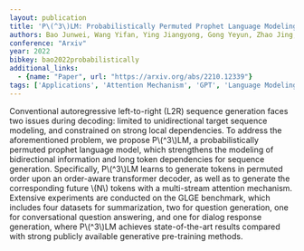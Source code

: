 ```yaml
---
layout: publication
title: 'P\(^3\)LM: Probabilistically Permuted Prophet Language Modeling For Generative Pre-training'
authors: Bao Junwei, Wang Yifan, Ying Jiangyong, Gong Yeyun, Zhao Jing, Wu Youzheng, He Xiaodong
conference: "Arxiv"
year: 2022
bibkey: bao2022probabilistically
additional_links:
  - {name: "Paper", url: "https://arxiv.org/abs/2210.12339"}
tags: ['Applications', 'Attention Mechanism', 'GPT', 'Language Modeling', 'Model Architecture', 'Pretraining Methods', 'Training Techniques', 'Transformer']
---
```

Conventional autoregressive left-to-right (L2R) sequence generation faces two
issues during decoding: limited to unidirectional target sequence modeling, and
constrained on strong local dependencies. To address the aforementioned
problem, we propose P\\(^3\\)LM, a probabilistically permuted prophet language
model, which strengthens the modeling of bidirectional information and long
token dependencies for sequence generation. Specifically, P\\(^3\\)LM learns to
generate tokens in permuted order upon an order-aware transformer decoder, as
well as to generate the corresponding future \\(N\\) tokens with a multi-stream
attention mechanism. Extensive experiments are conducted on the GLGE benchmark,
which includes four datasets for summarization, two for question generation,
one for conversational question answering, and one for dialog response
generation, where P\\(^3\\)LM achieves state-of-the-art results compared with
strong publicly available generative pre-training methods.

